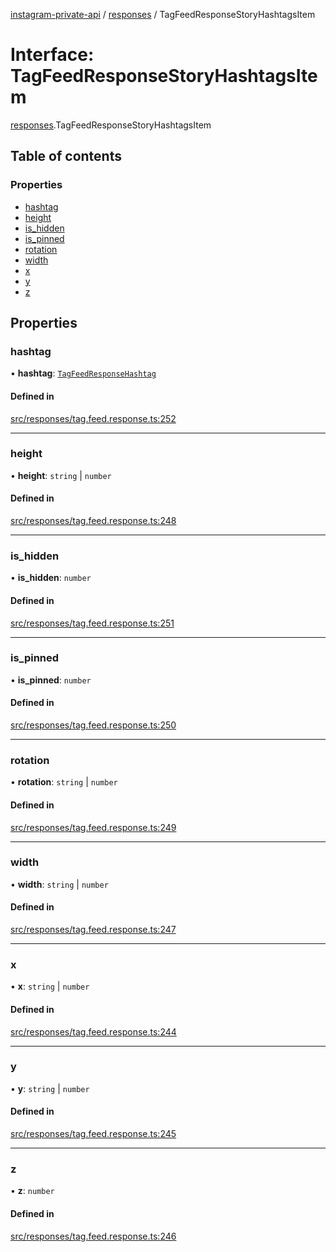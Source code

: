[instagram-private-api](../../README.md) / [responses](../../modules/responses.md) / TagFeedResponseStoryHashtagsItem

# Interface: TagFeedResponseStoryHashtagsItem

[responses](../../modules/responses.md).TagFeedResponseStoryHashtagsItem

## Table of contents

### Properties

- [hashtag](TagFeedResponseStoryHashtagsItem.md#hashtag)
- [height](TagFeedResponseStoryHashtagsItem.md#height)
- [is\_hidden](TagFeedResponseStoryHashtagsItem.md#is_hidden)
- [is\_pinned](TagFeedResponseStoryHashtagsItem.md#is_pinned)
- [rotation](TagFeedResponseStoryHashtagsItem.md#rotation)
- [width](TagFeedResponseStoryHashtagsItem.md#width)
- [x](TagFeedResponseStoryHashtagsItem.md#x)
- [y](TagFeedResponseStoryHashtagsItem.md#y)
- [z](TagFeedResponseStoryHashtagsItem.md#z)

## Properties

### hashtag

• **hashtag**: [`TagFeedResponseHashtag`](TagFeedResponseHashtag.md)

#### Defined in

[src/responses/tag.feed.response.ts:252](https://github.com/Nerixyz/instagram-private-api/blob/b3351b9/src/responses/tag.feed.response.ts#L252)

___

### height

• **height**: `string` \| `number`

#### Defined in

[src/responses/tag.feed.response.ts:248](https://github.com/Nerixyz/instagram-private-api/blob/b3351b9/src/responses/tag.feed.response.ts#L248)

___

### is\_hidden

• **is\_hidden**: `number`

#### Defined in

[src/responses/tag.feed.response.ts:251](https://github.com/Nerixyz/instagram-private-api/blob/b3351b9/src/responses/tag.feed.response.ts#L251)

___

### is\_pinned

• **is\_pinned**: `number`

#### Defined in

[src/responses/tag.feed.response.ts:250](https://github.com/Nerixyz/instagram-private-api/blob/b3351b9/src/responses/tag.feed.response.ts#L250)

___

### rotation

• **rotation**: `string` \| `number`

#### Defined in

[src/responses/tag.feed.response.ts:249](https://github.com/Nerixyz/instagram-private-api/blob/b3351b9/src/responses/tag.feed.response.ts#L249)

___

### width

• **width**: `string` \| `number`

#### Defined in

[src/responses/tag.feed.response.ts:247](https://github.com/Nerixyz/instagram-private-api/blob/b3351b9/src/responses/tag.feed.response.ts#L247)

___

### x

• **x**: `string` \| `number`

#### Defined in

[src/responses/tag.feed.response.ts:244](https://github.com/Nerixyz/instagram-private-api/blob/b3351b9/src/responses/tag.feed.response.ts#L244)

___

### y

• **y**: `string` \| `number`

#### Defined in

[src/responses/tag.feed.response.ts:245](https://github.com/Nerixyz/instagram-private-api/blob/b3351b9/src/responses/tag.feed.response.ts#L245)

___

### z

• **z**: `number`

#### Defined in

[src/responses/tag.feed.response.ts:246](https://github.com/Nerixyz/instagram-private-api/blob/b3351b9/src/responses/tag.feed.response.ts#L246)
